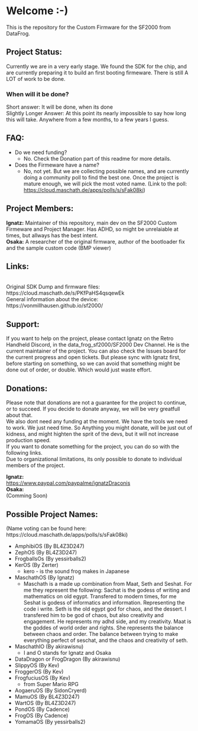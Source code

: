 <h1>Welcome :-)</h1> 

This is the repository for the Custom Firmware for the SF2000 from DataFrog. 

<h2>Project Status:</h2>
Currently we are in a very early stage. We found the SDK for the chip, and are currently preparing it to build an first booting firmeware. There is still A LOT of work to be done.<br> 
<h3>When will it be done?</h3>
Short answer: It will be done, when its done<br>
Slightly Longer Answer: At this point its nearly impossible to say how long this will take. Anywhere from a few months, to a few years I guess. 

<h2>FAQ:</h2>

- Do we need funding?
    - No. Check the Donation part of this readme for more details. 
- Does the Firmeware have a name? 
    - No, not yet. But we are collecting possible names, and are currently doing a community poll to find the best one. Once the project is mature enough, we will pick the most voted name. (Link to the poll: https://cloud.maschath.de/apps/polls/s/sFak08ki)

<h2>Project Members:</h2>

<b>Ignatz:</b> Maintainer of this repository, main dev on the SF2000 Custom Firmeware and Project Manager. Has ADHD, so might be unrelaiable at times, but allways has the best intent.
<br><b>Osaka:</b> A researcher of the original firmware, author of the bootloader fix and the sample custom code (BMP viewer) 

<h2>Links:</h2><br>
Original SDK Dump and firmware files:<br>
https://cloud.maschath.de/s/PKfPaHS4qsqewEk <br>
General information about the device:<br>
https://vonmillhausen.github.io/sf2000/ <br>

<h2>Support: </h2>

If you want to help on the project, please contact Ignatz on the Retro Handheld Discord, in the data_frog_sf2000/SF2000 Dev Channel. He is the current maintainer of the project. You can also check the Issues board for the current progress and open tickets. But please sync with Ignatz first, before starting on something, so we can avoid that something might be done out of order, or double. Which would just waste effort.

<h2>Donations:</h2>

Please note that donations are not a guarantee for the project to continue, or to succeed. If you decide to donate anyway, we will be very greatfull about that.<br>
We also dont need any funding at the moment. We have the tools we need to work. We just need time. So Anything you might donate, will be just out of kidness, and might highten the sprit of the devs, but it will not increase production speed.
<br>If you want to donate something for the project, you can do so with the following links.
<br>Due to organizational limitations, its only possible to donate to individual members of the project.

<b>Ignatz:</b> <br>
https://www.paypal.com/paypalme/ignatzDraconis
<br><b>Osaka:</b> <br>
(Comming Soon)

<h2>Possible Project Names:</h2>
(Name voting can be found here: https://cloud.maschath.de/apps/polls/s/sFak08ki)

- AmphibiOS (By BL4Z3D247)
- ZephOS (By BL4Z3D247)
- FrogballsOs (By yessirballs2)
- KerOS (By Zerter) 
    - kero - is the sound frog makes in Japanese
- MaschathOS (By Ignatz)
    - Maschath is a made up combination from Maat, Seth and Seshat. For me they represent the following: Sachat is the godess of writing and mathematics on old egypt. Transfered to modern times, for me Seshat is godess of informatics and information. Representing the code i write. Seth is the old egypt god for chaos, and the dessert. I transfered him to be god of chaos, but also creativity and engagement. He represents my adhd side, and my creativity. Maat is the goddes of world order and rights. She represents the balance between chaos and order. The balance between trying to make everything perfect of seschat, and the chaos and creativity of seth.
- MaschathIO (By akirawisnu)
    -  I and O stands for Ignatz and Osaka
- DataDragon or FrogDragon (By akirawisnu)
- SlippyOS (By Kev)
- FroggerOS (By Kev)
- FrogfuciusOS (By Kev)
    - from Super Mario RPG
- AogaeruOS (By SidonCryerd)
- MamuOS (By BL4Z3D247)
- WartOS (By BL4Z3D247)
- PondOS (By Cadence)
- FrogOS (By Cadence)
- YomamaOS (By yessirballs2)
